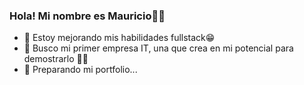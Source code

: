 ### Hola! Mi nombre es Mauricio👋🏼

- 🔭 Estoy mejorando mis habilidades fullstack😁
- 🌱 Busco mi primer empresa IT, una que crea en mi potencial para demostrarlo 💪🏼
- 🤔 Preparando mi portfolio...


